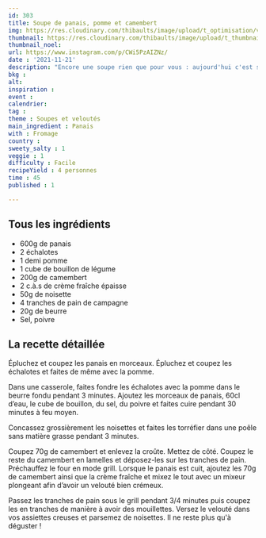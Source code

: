 ```yaml
---
id: 303
title: Soupe de panais, pomme et camembert
img: https://res.cloudinary.com/thibaults/image/upload/t_optimisation/v1637516237/Recipes/20211121_soupe_panais.jpg
thumbnail: https://res.cloudinary.com/thibaults/image/upload/t_thumbnail_josie/v1637516237/Recipes/20211121_soupe_panais.jpg
thumbnail_noel: 
url: https://www.instagram.com/p/CWi5PzAIZNz/
date : '2021-11-21'
description: "Encore une soupe rien que pour vous : aujourd'hui c'est soupe de panais, pomme et camembert avec quelques noisettes sur le dessus."
bkg : 
alt: 
inspiration : 
event : 
calendrier: 
tag : 
theme : Soupes et veloutés
main_ingredient : Panais
with : Fromage
country : 
sweety_salty : 1
veggie : 1
difficulty : Facile
recipeYield : 4 personnes
time : 45
published : 1

---
```


## Tous les ingrédients
 - 600g de panais
 - 2 échalotes
 - 1 demi pomme
 - 1 cube de bouillon de légume
 - 200g de camembert
 - 2 c.à.s de crème fraîche épaisse
 - 50g de noisette
 - 4 tranches de pain de campagne
 - 20g de beurre
 - Sel, poivre

## La recette détaillée
Épluchez et coupez les panais en morceaux. Épluchez et coupez les échalotes et faites de même avec la pomme.

Dans une casserole, faites fondre les échalotes avec la pomme dans le beurre fondu pendant 3 minutes. Ajoutez les morceaux de panais, 60cl d’eau, le cube de bouillon, du sel, du poivre et faites cuire pendant 30 minutes à feu moyen.

Concassez grossièrement les noisettes et faites les torréfier dans une poêle sans matière grasse pendant 3 minutes.

Coupez 70g de camembert et enlevez la croûte. Mettez de côté. Coupez le reste du camembert en lamelles et déposez-les sur les tranches de pain. Préchauffez le four en mode grill. Lorsque le panais est cuit, ajoutez les 70g de camembert ainsi que la crème fraîche et mixez le tout avec un mixeur plongeant afin d’avoir un velouté bien crémeux.

Passez les tranches de pain sous le grill pendant 3/4 minutes puis coupez les en tranches de manière à avoir des mouillettes. Versez le velouté dans vos assiettes creuses et parsemez de noisettes. Il ne reste plus qu'à déguster !